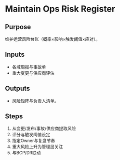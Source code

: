 # Maintain Ops Risk Register

## Purpose

维护运营风险台账（概率×影响×触发阈值×应对）。

## Inputs

- 各域周报与事故单
- 重大变更与供应商评估

## Outputs

- 风险矩阵与负责人清单。

## Steps

1. 从变更/发布/事故/供应商提取风险
2. 评分与触发阈值设定
3. 指定Owner与复盘节奏
4. 重大风险上升为管理层关注
5. 与BCP/DR联动
